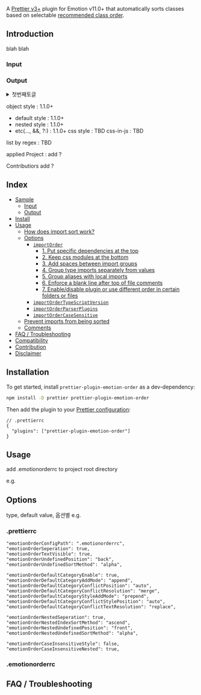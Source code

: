 
A [Prettier v3+](https://prettier.io/) plugin for Emotion v11.0+ that automatically sorts classes based on selectable [recommended class order]().

## Introduction

blah blah
### Input
### Output

<details>
  <summary>첫번째토글</summary>
  asd
</details>


object style : 1.1.0+
- default style : 1.1.0+
- nested style : 1.1.0+
- etc(..., &&, ?:) : 1.1.0+
css style : TBD
css-in-js : TBD

list by regex : TBD

applied Project : 
add ?

Contributiors
add ? 

## Index
 <!-- omit in toc -->

- [Sample](#sample)
  - [Input](#input)
  - [Output](#output)
- [Install](#installation)
- [Usage](#usage)
  - [How does import sort work?](#how-does-import-sort-work)
  - [Options](#options)
    - [`importOrder`](#importorder)
      - [1. Put specific dependencies at the top](#1-put-specific-dependencies-at-the-top)
      - [2. Keep css modules at the bottom](#2-keep-css-modules-at-the-bottom)
      - [3. Add spaces between import groups](#3-add-spaces-between-import-groups)
      - [4. Group type imports separately from values](#4-group-type-imports-separately-from-values)
      - [5. Group aliases with local imports](#5-group-aliases-with-local-imports)
      - [6. Enforce a blank line after top of file comments](#6-enforce-a-blank-line-after-top-of-file-comments)
      - [7. Enable/disable plugin or use different order in certain folders or files](#7-enabledisable-plugin-or-use-different-order-in-certain-folders-or-files)
    - [`importOrderTypeScriptVersion`](#importordertypescriptversion)
    - [`importOrderParserPlugins`](#importorderparserplugins)
    - [`importOrderCaseSensitive`](#importordercasesensitive)
  - [Prevent imports from being sorted](#prevent-imports-from-being-sorted)
  - [Comments](#comments)
- [FAQ / Troubleshooting](#faq--troubleshooting)
- [Compatibility](#compatibility)
- [Contribution](#contribution)
- [Disclaimer](#disclaimer)


## Installation

To get started, install `prettier-plugin-emotion-order` as a dev-dependency:

```sh
npm install -D prettier prettier-plugin-emotion-order
```

Then add the plugin to your [Prettier configuration](https://prettier.io/docs/en/configuration.html):

```json5
// .prettierrc
{
  "plugins": ["prettier-plugin-emotion-order"]
}
```

## Usage
add .emotionorderrc to project root directory

e.g.

## Options
type, default value, 옵션별 e.g.
  ### .prettierrc

	"emotionOrderConfigPath": ".emotionorderrc",
	"emotionOrderSeperation": true,
	"emotionOrderTextVisible": true,
	"emotionOrderUndefinedPosition": "back",
	"emotionOrderUndefinedSortMethod": "alpha",

	"emotionOrderDefaultCategoryEnable": true,
	"emotionOrderDefaultCategoryAddMode": "append",
	"emotionOrderDefaultCategoryConflictPosition": "auto",
	"emotionOrderDefaultCategoryConflictResolution": "merge",
	"emotionOrderDefaultCategoryStyleAddMode": "prepend",
	"emotionOrderDefaultCategoryConflictStylePosition": "auto",
	"emotionOrderDefaultCategoryConflictTextResolution": "replace",

	"emotionOrderNestedSeperation": true,
	"emotionOrderNestedIndexSortMethod": "ascend",
	"emotionOrderNestedUndefinedPosition": "front",
	"emotionOrderNestedUndefinedSortMethod": "alpha",

	"emotionOrderCaseInsensitiveStyle": false,
	"emotionOrderCaseInsensitiveNested": true,

  ### .emotionorderrc

## FAQ / Troubleshooting